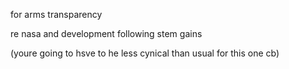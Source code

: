 for arms transparency

re nasa and development following stem gains

(youre going to hsve to he less cynical than usual for this one cb)
